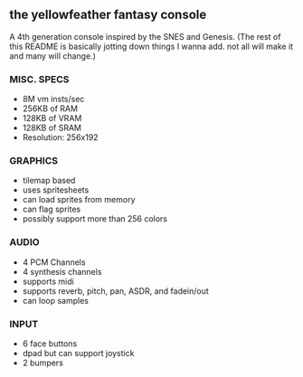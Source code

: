  ## the yellowfeather fantasy console 
 A 4th generation console inspired by the SNES and Genesis.
(The rest of this README is basically jotting down things I wanna add. not all will make it and many will change.)

### MISC. SPECS 
* 8M vm insts/sec
* 256KB of RAM
* 128KB of VRAM
* 128KB of SRAM
* Resolution: 256x192

### GRAPHICS
* tilemap based
* uses spritesheets
* can load sprites from memory 
* can flag sprites
* possibly support more than 256 colors


### AUDIO
* 4 PCM Channels
* 4 synthesis channels 
* supports midi
* supports reverb, pitch, pan, ASDR, and fadein/out
* can loop samples

### INPUT
* 6 face buttons 
* dpad but can support joystick 
* 2 bumpers
